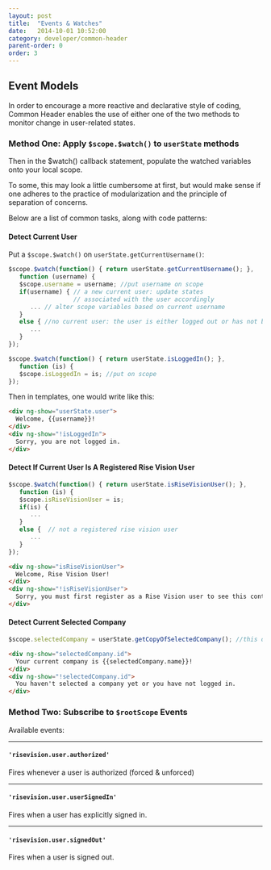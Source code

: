 ```yaml
---
layout: post
title:  "Events & Watches"
date:   2014-10-01 10:52:00
category: developer/common-header
parent-order: 0
order: 3
---
```



## Event Models

In order to encourage a more reactive and declarative style of coding, Common Header enables the use of either one of the two methods to monitor change in user-related states.

### Method One: Apply ```$scope.$watch()``` to ```userState``` methods

Then in the $watch() callback statement, populate the watched variables onto your local scope.

To some, this may look a little cumbersome at first, but would make sense if one adheres to the practice of modularization and the principle of separation of concerns.

Below are a list of common tasks, along with code patterns:

#### Detect Current User
Put a ```$scope.$watch()``` on ```userState.getCurrentUsername()```:

```js
$scope.$watch(function() { return userState.getCurrentUsername(); },
   function (username) {
   $scope.username = username; //put username on scope
   if(username) { // a new current user: update states
                  // associated with the user accordingly
      ... // alter scope variables based on current username
   }
   else { //no current user: the user is either logged out or has not been populated
      ...
   }
});

$scope.$watch(function() { return userState.isLoggedIn(); },
   function (is) {
   $scope.isLoggedIn = is; //put on scope
});
```
Then in templates, one would write like this:

```html
<div ng-show="userState.user">
  Welcome, {{username}}!
</div>
<div ng-show="!isLoggedIn">
  Sorry, you are not logged in.
</div>
```

#### Detect If Current User Is A Registered Rise Vision User

```js
$scope.$watch(function() { return userState.isRiseVisionUser(); },
   function (is) {
   $scope.isRiseVisionUser = is;
   if(is) {
      ...
   }
   else {  // not a registered rise vision user
      ...
   }
});
```

```html
<div ng-show="isRiseVisionUser">
  Welcome, Rise Vision User!
</div>
<div ng-show="!isRiseVisionUser">
  Sorry, you must first register as a Rise Vision user to see this content.
</div>
```

#### Detect Current Selected Company

```js
$scope.selectedCompany = userState.getCopyOfSelectedCompany(); //this object updates itself when selected company changes
```

```html
<div ng-show="selectedCompany.id">
  Your current company is {{selectedCompany.name}}!
</div>
<div ng-show="!selectedCompany.id">
  You haven't selected a company yet or you have not logged in.
</div>
```

### Method Two: Subscribe to ```$rootScope``` Events

Available events:
***
#### ```'risevision.user.authorized'```

Fires whenever a user is authorized (forced & unforced)

***
#### ```'risevision.user.userSignedIn'```

Fires when a user has explicitly signed in.

***
#### ```'risevision.user.signedOut'```

Fires when a user is signed out.
